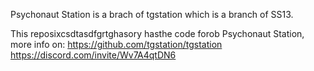Psychonaut Station is a brach of tgstation which is a branch of SS13.

This reposixcsdtasdfgrtghasory hasthe code forob Psychonaut Station, more info on: https://github.com/tgstation/tgstation
https://discord.com/invite/Wv7A4qtDN6
